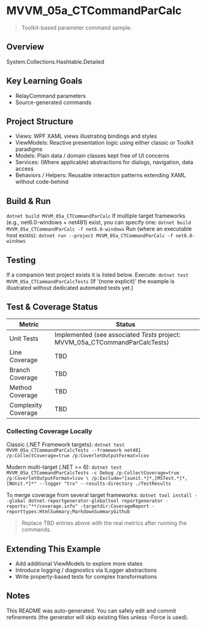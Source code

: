 ﻿# MVVM_05a_CTCommandParCalc

> Toolkit-based parameter command sample.

## Overview
System.Collections.Hashtable.Detailed

## Key Learning Goals
- RelayCommand parameters
- Source-generated commands

## Project Structure
- Views: WPF XAML views illustrating bindings and styles
- ViewModels: Reactive presentation logic using either classic or Toolkit paradigms
- Models: Plain data / domain classes kept free of UI concerns
- Services: (Where applicable) abstractions for dialogs, navigation, data access
- Behaviors / Helpers: Reusable interaction patterns extending XAML without code-behind

## Build & Run
`
dotnet build MVVM_05a_CTCommandParCalc
`
If multiple target frameworks (e.g., net6.0-windows + net481) exist, you can specify one:
`
dotnet build MVVM_05a_CTCommandParCalc -f net6.0-windows
`
Run (where an executable host exists):
`
dotnet run --project MVVM_05a_CTCommandParCalc -f net6.0-windows
`

## Testing
If a companion test project exists it is listed below. Execute:
`
dotnet test MVVM_05a_CTCommandParCalcTests
`
(If '(none explicit)' the example is illustrated without dedicated automated tests yet.)

## Test & Coverage Status

| Metric | Status |
|--------|--------|
| Unit Tests | Implemented (see associated *Tests* project: MVVM_05a_CTCommandParCalcTests) |
| Line Coverage | TBD |
| Branch Coverage | TBD |
| Method Coverage | TBD |
| Complexity Coverage | TBD |

### Collecting Coverage Locally

Classic (.NET Framework targets):
`
dotnet test MVVM_05a_CTCommandParCalcTests --framework net481 /p:CollectCoverage=true /p:CoverletOutputFormat=lcov
`

Modern multi-target (.NET >= 6):
`
dotnet test MVVM_05a_CTCommandParCalcTests -c Debug /p:CollectCoverage=true /p:CoverletOutputFormat=lcov \
  /p:Exclude="[xunit.*]*,[MSTest.*]*,[NUnit.*]*" --logger "trx" --results-directory ./TestResults
`

To merge coverage from several target frameworks:
`
dotnet tool install --global dotnet-reportgenerator-globaltool
reportgenerator -reports:"**/coverage.info" -targetdir:CoverageReport -reporttypes:HtmlSummary;MarkdownSummaryGithub
`

> Replace TBD entries above with the real metrics after running the commands.

## Extending This Example
- Add additional ViewModels to explore more states
- Introduce logging / diagnostics via ILogger abstractions
- Write property-based tests for complex transformations

## Notes
This README was auto-generated. You can safely edit and commit refinements (the generator will skip existing files unless -Force is used).
